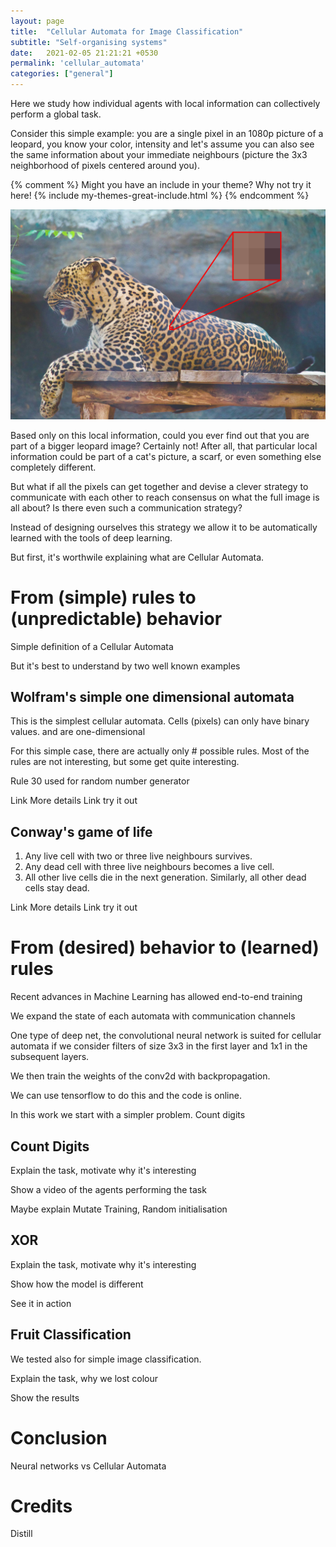 ```yaml
---
layout: page
title:  "Cellular Automata for Image Classification"
subtitle: "Self-organising systems"
date:   2021-02-05 21:21:21 +0530
permalink: 'cellular_automata'
categories: ["general"]
---
```


Here we study how individual agents with local information can collectively perform a global task. 

Consider this simple example: you are a single pixel in an 1080p picture of a leopard, you know your color, intensity and let's assume you can also see the same information about your immediate neighbours (picture the 3x3 neighborhood of pixels centered around you). 

{% comment %}
Might you have an include in your theme? Why not try it here!
{% include my-themes-great-include.html %}
{% endcomment %}

![A 1080p image of a leopard with zoom on a subset of its pixels](/assets/img/leopard-zoom.jpg "A 1080p image of a leopard with zoom on a subset of its pixels")
<!-- <span>Photo by <a href="https://unsplash.com/@esu?utm_source=unsplash&utm_medium=referral&utm_content=creditCopyText">Adaivorukamuthan</a> on <a href="https://unsplash.com/s/photos/leopard?utm_source=unsplash&utm_medium=referral&utm_content=creditCopyText">Unsplash</a></span> -->

Based only on this local information, could you ever find out that you are part of a bigger leopard image? Certainly not! After all, that particular local information could be part of a cat's picture, a scarf, or even something else completely different.

But what if all the pixels can get together and devise a clever strategy to communicate with each other to reach consensus on what the full image is all about? Is there even such a communication strategy? 

Instead of designing ourselves this strategy we allow it to be automatically learned with the tools of deep learning.

But first, it's worthwile explaining what are Cellular Automata.

# From (simple) rules to (unpredictable) behavior

Simple definition of a Cellular Automata

But it's best to understand by two well known examples

## Wolfram's simple one dimensional automata

This is the simplest cellular automata. Cells (pixels) can only have binary values. and are one-dimensional

For this simple case, there are actually only # possible rules. Most of the rules are not interesting, but some get quite interesting. 

Rule 30 used for random number generator

Link More details
Link try it out

## Conway's game of life

1. Any live cell with two or three live neighbours survives.
1. Any dead cell with three live neighbours becomes a live cell.
1. All other live cells die in the next generation. Similarly, all other dead cells stay dead.

Link More details
Link try it out

# From (desired) behavior to (learned) rules

Recent advances in Machine Learning has allowed end-to-end training 

We expand the state of each automata with communication channels

One type of deep net, the convolutional neural network is suited for cellular automata if we consider filters of size 3x3 in the first layer and 1x1 in the subsequent layers.

We then train the weights of the conv2d with backpropagation.

We can use tensorflow to do this and the code is online.

In this work we start with a simpler problem. Count digits

## Count Digits

Explain the task, motivate why it's interesting

Show a video of the agents performing the task

Maybe explain Mutate Training, Random initialisation

## XOR

Explain the task, motivate why it's interesting

Show how the model is different

See it in action

## Fruit Classification

We tested also for simple image classification.

Explain the task, why we lost colour

Show the results

# Conclusion

Neural networks vs Cellular Automata

# Credits

Distill

